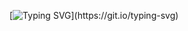 [![Typing SVG](https://readme-typing-svg.demolab.com/?lines=Nice+to+meet+you!)](https://git.io/typing-svg)
